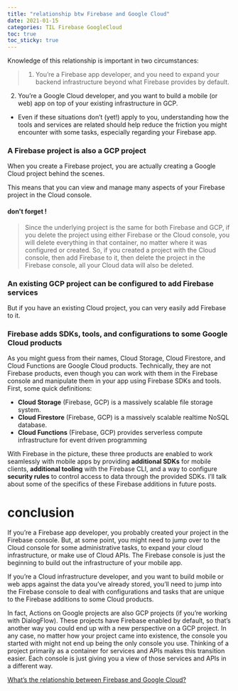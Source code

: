 ```yaml
---
title: "relationship btw Firebase and Google Cloud"
date: 2021-01-15
categories: TIL Firebase GoogleCloud
toc: true
toc_sticky: true
---
```

  Knowledge of this relationship is important in two circumstances:  
  
>1. You’re a Firebase app developer, and you need to expand your backend infrastructure beyond what Firebase provides by default.  
2. You’re a Google Cloud developer, and you want to build a mobile (or web) app on top of your existing infrastructure in GCP.  
- Even if these situations don’t (yet!) apply to you, understanding how the tools and services are related should help reduce the friction you might encounter with some tasks, especially regarding your Firebase app.  
  
### A Firebase project is also a GCP project  
  
When you create a Firebase project, you are actually creating a Google Cloud project behind the scenes.  
  
This means that you can view and manage many aspects of your Firebase project in the Cloud console.  
  
#### don't forget !  
>Since the underlying project is the same for both Firebase and GCP, if you delete the project using either Firebase or the Cloud console, you will delete everything in  that container, no matter where it was configured or created. So, if you created a project with the Cloud console, then add Firebase to it, then delete the project in the  Firebase console, all your Cloud data will also be deleted.  
  
### An existing GCP project can be configured to add Firebase services  
  
But if you have an existing Cloud project, you can very easily add Firebase to it.  
  
### Firebase adds SDKs, tools, and configurations to some Google Cloud products  
  
As you might guess from their names, Cloud Storage, Cloud Firestore, and Cloud Functions are Google Cloud products. Technically, they are not Firebase products, even  though you can work with them in the Firebase console and manipulate them in your app using Firebase SDKs and tools. First, some quick definitions:  
  
- **Cloud Storage** (Firebase, GCP) is a massively scalable file storage system.  
- **Cloud Firestore** (Firebase, GCP) is a massively scalable realtime NoSQL database.  
- **Cloud Functions** (Firebase, GCP) provides serverless compute infrastructure for event driven programming  
  
  
With Firebase in the picture, these three products are enabled to work seamlessly with mobile apps by providing **additional SDKs** for mobile clients, **additional  tooling** with the Firebase CLI, and a way to configure **security rules** to control access to data through the provided SDKs. I’ll talk about some of the specifics of  these Firebase additions in future posts.  
  
# conclusion  
If you’re a Firebase app developer, you probably created your project in the Firebase console. But, at some point, you might need to jump over to the Cloud console for  some administrative tasks, to expand your cloud infrastructure, or make use of Cloud APIs. The Firebase console is just the beginning to build out the infrastructure of  your mobile app.  
  
If you’re a Cloud infrastructure developer, and you want to build mobile or web apps against the data you’ve already stored, you’ll need to jump into the Firebase console  to deal with configurations and tasks that are unique to the Firebase additions to some Cloud products.  
  
In fact, Actions on Google projects are also GCP projects (if you’re working with DialogFlow). These projects have Firebase enabled by default, so that’s another way you  could end up with a new perspective on a GCP project. In any case, no matter how your project came into existence, the console you started with might not end up being the  only console you use. Thinking of a project primarily as a container for services and APIs makes this transition easier. Each console is just giving you a view of those  services and APIs in a different way.  
  
[What’s the relationship between Firebase and Google Cloud?](https://medium.com/google-developers/whats-the-relationship-between-firebase-and-google-cloud-57e268a7ff6f#:~:text=Firebase%20adds%20SDKs%2C%20tools%2C%20and,Functions%20are%20Google%20Cloud%20products.&text=Cloud%20Firestore%20(Firebase%2C%20GCP),massively%20scalable%20realtime%20NoSQL%20database.)